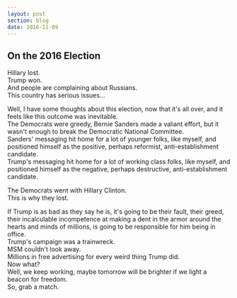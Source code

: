 ```yaml
---
layout: post
section: blog
date: 2016-11-09
---
```

## On the 2016 Election
Hillary lost.  
Trump won.  
And people are complaining about Russians.  
This country has serious issues...

Well, I have some thoughts about this election, now that it's all over, and it feels like this outcome was inevitable.  
The Democrats were greedy, Bernie Sanders made a valiant effort, but it wasn't enough to break the Democratic National Committee.  
Sanders' messaging hit home for a lot of younger folks, like myself, and positioned himself as the positive, perhaps reformist, anti-establishment candidate.  
Trump's messaging hit home for a lot of working class folks, like myself, and positioned himself as the negative, perhaps destructive, anti-establishment candidate.  

The Democrats went with Hillary Clinton.  
This is why they lost.

If Trump is as bad as they say he is, it's going to be their fault, their greed, their incalculable incompetence at making a dent in the armor around the hearts and minds of millions, is going to be responsible for him being in office.  
Trump's campaign was a trainwreck.  
MSM couldn't look away.  
Millions in free advertising for every weird thing Trump did.  
Now what?  
Well, we keep working, maybe tomorrow will be brighter if we light a beacon for freedom.  
So, grab a match.

